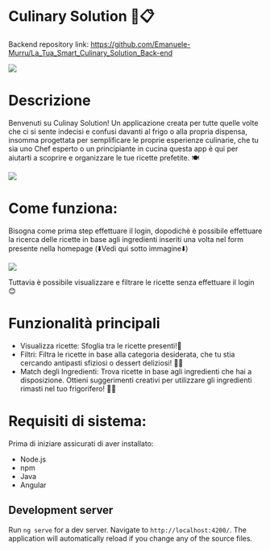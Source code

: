 # Culinary Solution 🍲📋

Backend repository link: https://github.com/Emanuele-Murru/La_Tua_Smart_Culinary_Solution_Back-end

<img src="https://res.cloudinary.com/dqb58ynfc/image/upload/v1696264651/px9z1suoi1uth5bpqfod.png">

# Descrizione

Benvenuti su Culinay Solution! Un applicazione creata per tutte quelle volte che ci si sente indecisi e confusi davanti al frigo o alla propria dispensa, insomma progettata per semplificare le proprie esperienze culinarie, che tu sia uno Chef esperto o un principiante in cucina questa app è qui per aiutarti a scoprire e organizzare le tue ricette prefetite. 🍽️

<img src="https://res.cloudinary.com/dqb58ynfc/image/upload/v1695998139/yyb8obidhadja02hssat.png">

# Come funziona:
Bisogna come prima step effettuare il login, dopodichè è possibile effettuare la ricerca delle ricette in base agli ingredienti inseriti una volta nel form presente nella homepage (⬇️Vedi qui sotto immagine⬇️)

<img src="https://res.cloudinary.com/dqb58ynfc/image/upload/v1695998139/pafwm19yasufo2andqdp.png">

 Tuttavia è possibile visualizzare e filtrare le ricette senza effettuare il login 😊

# Funzionalità principali
- Visualizza ricette: Sfoglia tra le ricette presenti!🍝
- Filtri: Filtra le ricette in base alla categoria desiderata, che tu stia cercando antipasti sfiziosi o dessert deliziosi! 🍰🍴
- Match degli Ingredienti: Trova ricette in base agli ingredienti che hai a disposizione. Ottieni suggerimenti creativi per utilizzare gli ingredienti rimasti nel tuo frigorifero! 🥦🍅

# Requisiti di sistema:
Prima di iniziare assicurati di aver installato:
- Node.js
- npm
- Java
- Angular

## Development server

Run `ng serve` for a dev server. Navigate to `http://localhost:4200/`. The application will automatically reload if you change any of the source files.
